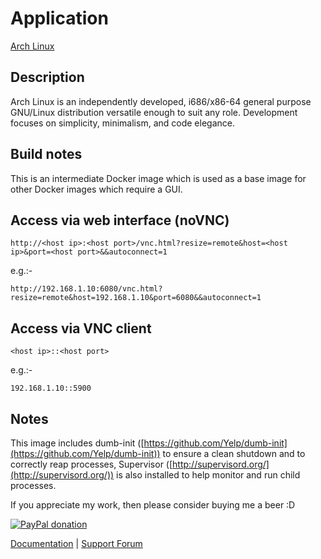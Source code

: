 # Application

[Arch Linux](https://www.archlinux.org/)

## Description

Arch Linux is an independently developed, i686/x86-64 general purpose GNU/Linux
distribution versatile enough to suit any role. Development focuses on
simplicity, minimalism, and code elegance.

## Build notes

This is an intermediate Docker image which is used as a base image for other
Docker images which require a GUI.

## Access via web interface (noVNC)

`http://<host ip>:<host port>/vnc.html?resize=remote&host=<host ip>&port=<host
port>&&autoconnect=1`

e.g.:-

`http://192.168.1.10:6080/vnc.html?resize=remote&host=192.168.1.10&port=6080&&autoconnect=1`

## Access via VNC client

`<host ip>::<host port>`

e.g.:-

`192.168.1.10::5900`

## Notes

This image includes dumb-init
([https://github.com/Yelp/dumb-init](https://github.com/Yelp/dumb-init)) to
ensure a clean shutdown and to correctly reap processes, Supervisor
([http://supervisord.org/](http://supervisord.org/)) is also installed to help
monitor and run child processes.

If you appreciate my work, then please consider buying me a beer  :D

[![PayPal donation](https://www.paypal.com/en_US/i/btn/btn_donate_SM.gif)](https://www.paypal.com/cgi-bin/webscr?cmd=_s-xclick&hosted_button_id=MM5E27UX6AUU4)

[Documentation](https://github.com/binhex/documentation) | [Support Forum](http://forums.unraid.net/index.php?topic=45811.0)
